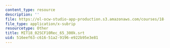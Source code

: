 ```yaml
---
content_type: resource
description: ''
file: https://ol-ocw-studio-app-production.s3.amazonaws.com/courses/18-02sc-multivariable-calculus-fall-2010/516eef63c61651a29196e922b95e3e81_MIT18_02SCF10Rec_65_300k.vtt
file_type: application/x-subrip
resourcetype: Other
title: MIT18_02SCF10Rec_65_300k.srt
uid: 516eef63-c616-51a2-9196-e922b95e3e81
---
```

